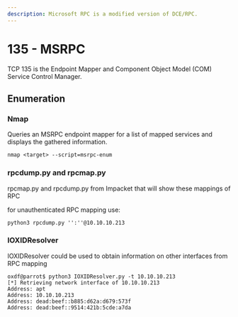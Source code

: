 ```yaml
---
description: Microsoft RPC is a modified version of DCE/RPC.
---
```


# 135 - MSRPC

TCP 135 is the Endpoint Mapper and Component Object Model \(COM\) Service Control Manager.

## Enumeration

### Nmap

Queries an MSRPC endpoint mapper for a list of mapped services and displays the gathered information.

```text
nmap <target> --script=msrpc-enum
```

### rpcdump.py and rpcmap.py

rpcmap.py and rpcdump.py from Impacket that will show these mappings of RPC

for unauthenticated RPC mapping use:

`python3 rpcdump.py '':''@10.10.10.213`

### IOXIDResolver

IOXIDResolver could be used to obtain information on other interfaces from RPC mapping

```text
oxdf@parrot$ python3 IOXIDResolver.py -t 10.10.10.213
[*] Retrieving network interface of 10.10.10.213
Address: apt
Address: 10.10.10.213
Address: dead:beef::b885:d62a:d679:573f
Address: dead:beef::9514:421b:5cde:a7da
```

